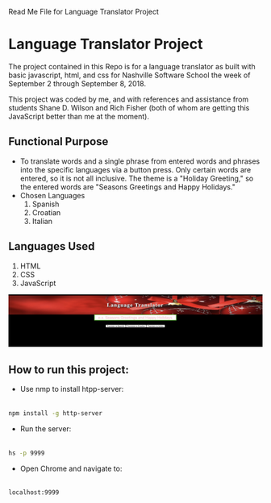 Read Me File for Language Translator Project

# Language Translator Project

<p>The project contained in this Repo is for a language translator as built with basic javascript, html, and css for Nashville Software School the week of September 2 through September 8, 2018.</p>

<p>This project was coded by me, and with references and assistance from students Shane D. Wilson and Rich Fisher (both of whom are getting this JavaScript better than me at the moment).</p>

## Functional Purpose

* To translate words and a single phrase from entered words and phrases into the specific languages via a button press.  Only certain words are entered, so it is not all inclusive.  The theme is a "Holiday Greeting," so the entered words are "Seasons Greetings and Happy Holidays."
* Chosen Languages
    1. Spanish
    2. Croatian
    3. Italian

## Languages Used
1. HTML
2. CSS
3. JavaScript

<img src="https://github.com/Shijax/Language_Translator/blob/master/langauge.jpeg">

## How to run this project:

* Use nmp to install htpp-server:

```sh

npm install -g http-server

```
* Run the server:

```sh

hs -p 9999

```

* Open Chrome and navigate to:

```

localhost:9999

```

